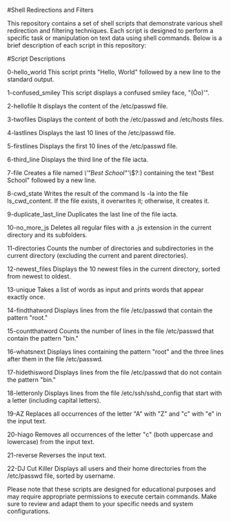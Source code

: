 #Shell Redirections and Filters

This repository contains a set of shell scripts that demonstrate various shell redirection and filtering techniques. Each script is designed to perform a specific task or manipulation on text data using shell commands. Below is a brief description of each script in this repository:


#Script Descriptions

0-hello_world
This script prints "Hello, World" followed by a new line to the standard output.

1-confused_smiley
This script displays a confused smiley face, "(Ôo)'".

2-hellofile
It displays the content of the /etc/passwd file.

3-twofiles
Displays the content of both the /etc/passwd and /etc/hosts files.

4-lastlines
Displays the last 10 lines of the /etc/passwd file.

5-firstlines
Displays the first 10 lines of the /etc/passwd file.

6-third_line
Displays the third line of the file iacta.

7-file
Creates a file named *\\'"Best School"\'\\*$?:) containing the text "Best School" followed by a new line.

8-cwd_state
Writes the result of the command ls -la into the file ls_cwd_content. If the file exists, it overwrites it; otherwise, it creates it.

9-duplicate_last_line
Duplicates the last line of the file iacta.

10-no_more_js
Deletes all regular files with a .js extension in the current directory and its subfolders.

11-directories
Counts the number of directories and subdirectories in the current directory (excluding the current and parent directories).

12-newest_files
Displays the 10 newest files in the current directory, sorted from newest to oldest.

13-unique
Takes a list of words as input and prints words that appear exactly once.

14-findthatword
Displays lines from the file /etc/passwd that contain the pattern "root."

15-countthatword
Counts the number of lines in the file /etc/passwd that contain the pattern "bin."

16-whatsnext
Displays lines containing the pattern "root" and the three lines after them in the file /etc/passwd.

17-hidethisword
Displays lines from the file /etc/passwd that do not contain the pattern "bin."

18-letteronly
Displays lines from the file /etc/ssh/sshd_config that start with a letter (including capital letters).

19-AZ
Replaces all occurrences of the letter "A" with "Z" and "c" with "e" in the input text.

20-hiago
Removes all occurrences of the letter "c" (both uppercase and lowercase) from the input text.

21-reverse
Reverses the input text.

22-DJ Cut Killer
Displays all users and their home directories from the /etc/passwd file, sorted by username.


Please note that these scripts are designed for educational purposes and may require appropriate permissions to execute certain commands. Make sure to review and adapt them to your specific needs and system configurations.

